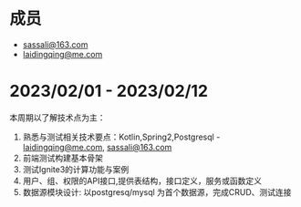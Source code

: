 # 成员

* sassali@163.com
* laidingqing@me.com


# 2023/02/01 - 2023/02/12

本周期以了解技术点为主：

1. 熟悉与测试相关技术要点：Kotlin,Spring2,Postgresql - laidingqing@me.com, sassali@163.com
2. 前端测试构建基本骨架
3. 测试Ignite3的计算功能与案例
4. 用户、组、权限的API接口,提供表结构，接口定义，服务或函数定义
5. 数据源模块设计: 以postgresq/mysql 为首个数据源，完成CRUD、测试连接
